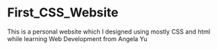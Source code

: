 # First_CSS_Website
This is a personal website which I designed using mostly CSS and html while learning Web Development from Angela Yu
